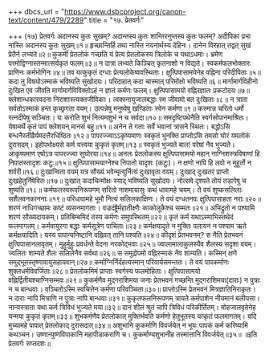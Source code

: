 +++
dbcs_url = "https://www.dsbcproject.org/canon-text/content/479/2289"
title = "१७. प्रेतवर्गः"

+++
(१७) प्रेतवर्गः
अदानस्य कुतः सुखम्?
अदान्तस्य कुतः शान्तिरनुप्तस्य कुतः फलम्?
अदीपिका प्रभा नास्ति अदानस्य कुतः सुखम्॥१॥
हृच्छान्तिर्हि तथा नास्ति नयनार्थस्य देहिनः। 
दानेन विरहात् तद्वत् सुखं प्रेतैर्न लभ्यते॥२॥
कुकर्मी  प्रेतलोकं गच्छति 
यं प्रेत्य प्रेतलोकस्य त्रिलोके च यथाऽधमाः। 
भ्रमेण परमोद्विग्नास्तन्मात्सर्यकृतं फलम्॥३॥
न दात्रा लभ्यते किञ्चित् कृतनाशो न विद्यते। 
स्वकर्मफलभोक्तारः प्राणिनः कर्मभोगिनः॥४॥
तव यत्कुकृतं दग्धाः प्रेत्यलोकेष्ववस्थिताः। 
क्षुत्पिपासामयेनेह वह्निना परिदीपिताः॥५॥
कदा तु विषयोऽस्माकं भविष्यति सुखोदयः। 
परिदाहात् कदा चास्मात् परिमोक्षो भविष्यति॥६॥
मार्गामार्गविहीनो दुःखित एव जीवति 
मार्गामार्गविविक्तोऽहं न ज्ञातं कर्मणः फलम्। 
क्षुत्पिपासामयो वह्निरज्ञातः प्रकटोदयः॥७॥
क्लेशान्धकारवदना निराशास्त्यक्तजीविकाः। 
त्वक्स्नायुजालबद्धाः स्म जीवामो बत दुःखिताः॥८॥
न त्राता सर्वतोऽस्माकं हन्त कृच्छ्रगता वयम्। 
उत्पन्नेषु मनुष्येषु खण्डिताः स्वेन कर्मणा॥९॥
कस्मान्न चरितो धर्मो रत्नदीपेषु सञ्चितः। 
यः करोति शुभं नित्यमशुभं न च सर्वदा॥१०॥
समदृष्टिपथेनैति स्वर्गसोपानमाश्रितः। 
येषामर्थे कृतं पापं क्लेशयन् मानसं बहु॥११॥
अनेन ते गताः सर्वे भवानां त्रासने स्थितः। 
बद्धोऽसि बन्धनैस्तीव्रैर्यमदत्तैरधिष्ठितः॥१२॥
पापरज्ज्वाऽऽकृष्यमाणः स्वकृतं भुनक्ति 
प्राप्तोऽसि तमसो घोरं यमलोकं दुरासदम्। 
इहोपभोक्ष्यसे कर्म यत्त्वया कुकृतं कृतम्॥१३॥
स्वकृतं भुज्यते बाल! परेषां नैव भुज्यते। 
आकृष्यमाण एषोऽत्र पापरज्ज्वा सुघोरया॥१४॥
अनलः प्रेतलोकस्य क्षुत्पिपासामयो महान् 
नाग्निशस्त्रविषाणां हि निपातस्तादृशः कटुः॥१५॥
क्षुत्पिपासामयाग्नेश्च निपातो यादृशः (कटुः)। 
न क्षणो नापि हि लवो न मुहूर्तो न शर्वरी॥१६॥
दुःखान्विता वयम् 
यत्र सौख्यं भवेन्मृत्युर्नित्यं दुःखावृता वयम्। 
दुःखाद् दुःखतरं प्राप्तो दुःखहेतुर्निषेवितः॥१७॥
दुःखात् कदाचिन्मोक्षः स्याद् भविष्यति सुखोदयः। 
नोत्सवे दृश्यते तोयं तडागेषु च शुष्यति॥१८॥
कर्मफलस्वरूपनिरूपणम् 
सरितो नाशमायासुः कथं धावामहे चयम्। 
ते वयं शुष्कसलिलाः सशैलवनकाननाः॥१९॥
परिधावामहे भूमौ नित्यं सलिलकांक्षिणः। 
ते वयं दग्धतनवः क्षुत्पिपासाहता नराः॥२०॥
शरणं नाधिगच्छामः कष्टं व्यसनमागताः।
वज्रदंष्ट्रैर्महातीक्ष्णैः काकोलूकैश्च सम्मतः॥२१॥
अभिद्रुतो न पश्यामि शरणं सौख्यदायकम्। 
प्रतिबिम्बमिदं तस्य कर्मणः समुपस्थितम्॥२२॥
कृतं कर्म यथाऽस्माभिस्तथेदं फलमागतम्। 
कर्मवायुरगा बद्धाः कर्मसूत्रेण पाचिताः॥२३॥
कर्मक्षयादृते न मुक्तिः 
पलायनं न पश्याम ऋते कर्मक्षयादिति। 
यस्य पापान्यनिष्टानि वह्निवत् तानि पश्यति॥२४॥
कीदृशं प्रेतभवनम्?
स नैति प्रेतभवनं क्षुत्पिपासानलावृतम्। 
मुहुर्मुहुः प्रवर्धन्ते वेदना नरकोद्भवाः॥२५॥
ज्वालामालाकुलस्यैव शैलस्य सदृशा वयम्। 
ज्वलितः शाम्यते शैलः सलिलेनैव सर्वथा॥२६॥
स समुद्रोपमो वह्निरम्माकं नैव शाम्यति। 
कस्मिन् क्षणे समुद्भूतस्तृष्णावायुसहायवान्॥२७॥
कर्माग्निर्निर्दहत्यस्मान् परिवार्यसमन्ततः। 
ते वयं पापकर्माणः शुक्लधर्मविवर्जिताः॥२८॥
प्रेतलोकमिमं प्राप्ताः स्वर्गस्य फलमोहिताः। 
क्षुत्पिपासामयो वह्निर्द्वितीयश्चाग्निसम्भवः॥२९॥
कुकर्मणैव मुद्गराशिमया जनाः प्रेतभवनं गच्छन्ति 
मुद्गराशिमया(दाराः) न पुत्राः न च बान्धवाः। 
वञ्चितोऽस्मि स्वचित्तेन कर्मणा परिवञ्चिता॥३०॥
प्राप्तोऽस्मि प्रेतभवनं मित्रज्ञातिनिराकृतः। 
न दाराः नापि मित्राणि न पुत्राः नापि बान्धवाः॥३१॥
कुकृतफलनिरूपणम् 
त्रायते कर्मपाशेन नीयमानं बलीयसा। 
नान्यस्त्राता यथा कर्म त्रिविधं भुज्यते मया॥३२॥
दानं शीलं श्रुतं चापि त्रिविधं परिकीर्तितम्। 
मोहजालवृतेनेह यन्मया कुकृतं कृतम्॥३३॥
शुभकर्मणैव प्रेतलोकात् मुक्तिर्भवति 
कर्मणो हेतुभूतस्य यत्कृतं फलमागतम्। 
यदि मुच्यामहे पापात् प्रेतलोकाद् दुरासदात्॥३४॥
अशुभानि कुकर्माणि विवर्जयेत् 
न भूयः पापकं कर्म करिष्यामि कथञ्चन। 
उष्णान्युष्णविपाकानि महापीडाकराणि च। 
कुकर्माण्यशुभानीह तस्मात्तानि विवर्जयेत्॥३५॥
॥इति प्रेतवर्गः सप्तदशः॥
